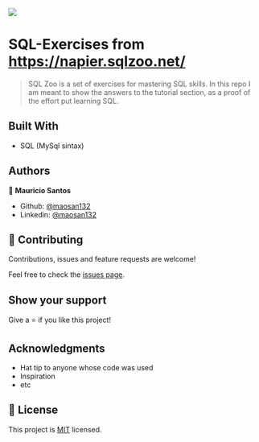 ![](https://img.shields.io/badge/Microverse-blueviolet)

# SQL-Exercises from https://napier.sqlzoo.net/

> SQL Zoo is a set of exercises for mastering SQL skills. In this repo I am meant to show the answers to the tutorial section, as a proof of the effort put learning SQL.

## Built With

- SQL (MySql sintax)

## Authors

👤 **Mauricio Santos**

- Github: [@maosan132](https://github.com/maosan132)
- Linkedin: [@maosan132](https://www.linkedin.com/in/mauricio-santos-a7292910/)

## 🤝 Contributing

Contributions, issues and feature requests are welcome!

Feel free to check the [issues page](issues/).

## Show your support

Give a ⭐️ if you like this project!

## Acknowledgments

- Hat tip to anyone whose code was used
- Inspiration
- etc

## 📝 License

This project is [MIT](lic.url) licensed.
